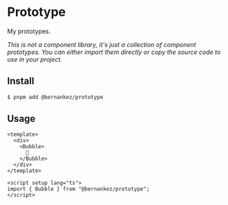 # Prototype

My prototypes.

*This is not a component library, it's just a collection of component prototypes. You can either import them directly or copy the source code to use in your project.*

## Install

```sh
$ pnpm add @bernankez/prototype
```

## Usage

```vue
<template>
  <div>
    <Bubble>
      🫧
    </Bubble>
  </div>
</template>

<script setup lang="ts">
import { Bubble } from "@bernankez/prototype";
</script>
```